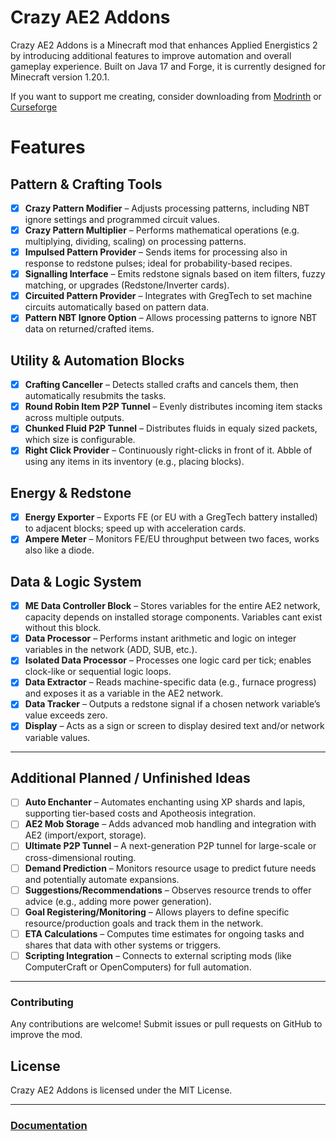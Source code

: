 # Crazy AE2 Addons

Crazy AE2 Addons is a Minecraft mod that enhances Applied Energistics 2 by introducing additional features to improve automation and overall gameplay experience. Built on Java 17 and Forge, it is currently designed for Minecraft version 1.20.1.

If you want to support me creating, consider downloading from [Modrinth](https://modrinth.com/mod/crazy-ae2-addons) or [Curseforge](https://www.curseforge.com/minecraft/mc-mods/crazy-ae2-addons)

# Features
## Pattern & Crafting Tools
- [x] **Crazy Pattern Modifier** – Adjusts processing patterns, including NBT ignore settings and programmed circuit values.
- [x] **Crazy Pattern Multiplier** – Performs mathematical operations (e.g. multiplying, dividing, scaling) on processing patterns.
- [x] **Impulsed Pattern Provider** – Sends items for processing also in response to redstone pulses; ideal for probability-based recipes.
- [x] **Signalling Interface** – Emits redstone signals based on item filters, fuzzy matching, or upgrades (Redstone/Inverter cards).
- [x] **Circuited Pattern Provider** – Integrates with GregTech to set machine circuits automatically based on pattern data.
- [x] **Pattern NBT Ignore Option** – Allows processing patterns to ignore NBT data on returned/crafted items.

## Utility & Automation Blocks
- [x] **Crafting Canceller** – Detects stalled crafts and cancels them, then automatically resubmits the tasks.
- [x] **Round Robin Item P2P Tunnel** – Evenly distributes incoming item stacks across multiple outputs.
- [x] **Chunked Fluid P2P Tunnel** – Distributes fluids in equaly sized packets, which size is configurable.
- [x] **Right Click Provider** – Continuously right-clicks in front of it. Abble of using any items in its inventory (e.g., placing blocks).

## Energy & Redstone
- [x] **Energy Exporter** – Exports FE (or EU with a GregTech battery installed) to adjacent blocks; speed up with acceleration cards.
- [x] **Ampere Meter** – Monitors FE/EU throughput between two faces, works also like a diode.

## Data & Logic System
- [x] **ME Data Controller Block** – Stores variables for the entire AE2 network, capacity depends on installed storage components. Variables cant exist without this block.
- [x] **Data Processor** – Performs instant arithmetic and logic on integer variables in the network (ADD, SUB, etc.).
- [x] **Isolated Data Processor** – Processes one logic card per tick; enables clock-like or sequential logic loops.
- [x] **Data Extractor** – Reads machine-specific data (e.g., furnace progress) and exposes it as a variable in the AE2 network.
- [x] **Data Tracker** – Outputs a redstone signal if a chosen network variable’s value exceeds zero.
- [x] **Display** – Acts as a sign or screen to display desired text and/or network variable values.

---

## Additional Planned / Unfinished Ideas
- [ ] **Auto Enchanter** – Automates enchanting using XP shards and lapis, supporting tier-based costs and Apotheosis integration.
- [ ] **AE2 Mob Storage** – Adds advanced mob handling and integration with AE2 (import/export, storage).
- [ ] **Ultimate P2P Tunnel** – A next-generation P2P tunnel for large-scale or cross-dimensional routing.
- [ ] **Demand Prediction** – Monitors resource usage to predict future needs and potentially automate expansions.
- [ ] **Suggestions/Recommendations** – Observes resource trends to offer advice (e.g., adding more power generation).
- [ ] **Goal Registering/Monitoring** – Allows players to define specific resource/production goals and track them in the network.
- [ ] **ETA Calculations** – Computes time estimates for ongoing tasks and shares that data with other systems or triggers.
- [ ] **Scripting Integration** – Connects to external scripting mods (like ComputerCraft or OpenComputers) for full automation.

---


### Contributing
Any contributions are welcome! Submit issues or pull requests on GitHub to improve the mod.

## License

Crazy AE2 Addons is licensed under the MIT License.

---

### [Documentation](https://github.com/GilbertzRivi/CrazyAE2Addons/wiki)
